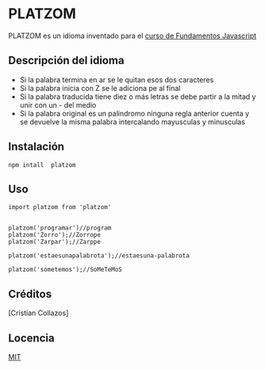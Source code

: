 # PLATZOM

PLATZOM es un idioma inventado para el [curso de Fundamentos Javascript](https::/platzi.com/js)

## Descripción del idioma

- Si la palabra termina en ar se le quitan esos dos caracteres
- Si la palabra inicia con Z se le adiciona pe al final
- Si la palabra traducida tiene diez o más letras se debe partir a la mitad y unir con un - del medio
- Si la palabra original es un palindromo ninguna regla anterior cuenta y se devuelve la misma palabra intercalando mayusculas y minusculas

## Instalación

```
npm intall  platzom
```

## Uso

```
import platzom from 'platzom'


platzom('programar')//program
platzom('Zorro');//Zorrope
platzom('Zarpar');//Zarppe

platzom('estaesunapalabrota');//estaesuna-palabrota

platzom('sometemos');//SoMeTeMoS

```

## Créditos
[Cristian Collazos]

## Locencia
[MIT](https://opensource.org/licenses/MIT)



